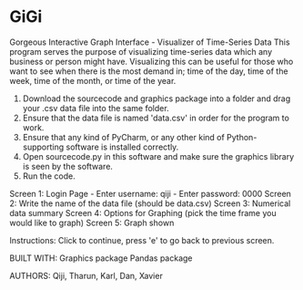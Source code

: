 # GiGi
Gorgeous Interactive Graph Interface - Visualizer of Time-Series Data
This program serves the purpose of visualizing time-series data which any business or person might have. Visualizing this 
can be useful for those who want to see when there is the most demand in; time of the day, time of the week, time of the month, 
or time of the year. 

1. Download the sourcecode and graphics package into a folder and drag your .csv data file into the same folder. 
2. Ensure that the data file is named 'data.csv' in order for the program to work.
3. Ensure that any kind of PyCharm, or any other kind of Python-supporting software is installed correctly.
4. Open sourcecode.py in this software and make sure the graphics library is seen by the software.
5. Run the code.

Screen 1: Login Page - Enter username: qiji  - Enter password: 0000
Screen 2: Write the name of the data file (should be data.csv)
Screen 3: Numerical data summary
Screen 4: Options for Graphing (pick the time frame you would like to graph)
Screen 5: Graph shown

Instructions: Click to continue, press 'e' to go back to previous screen.


BUILT WITH:
Graphics package
Pandas package


AUTHORS:
Qiji, Tharun, Karl, Dan, Xavier



